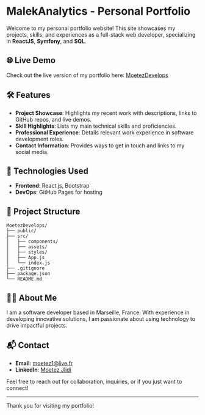 
# MalekAnalytics - Personal Portfolio

Welcome to my personal portfolio website! This site showcases my projects, skills, and experiences as a full-stack web developer, specializing in **ReactJS**, **Symfony**, and **SQL**.

## 🌐 Live Demo

Check out the live version of my portfolio here: [MoetezDevelops](https://moetezjlidi.github.io/MoetezDevelops)

## 🛠️ Features

- **Project Showcase**: Highlights my recent work with descriptions, links to GitHub repos, and live demos.
- **Skill Highlights**: Lists my main technical skills and proficiencies.
- **Professional Experience**: Details relevant work experience in software development roles.
- **Contact Information**: Provides ways to get in touch and links to my social media.

## 🚀 Technologies Used

- **Frontend**: React.js,  Bootstrap
- **DevOps**: GitHub Pages for hosting

## 📁 Project Structure

```plaintext
MoetezDevelops/
├── public/
├── src/
│   ├── components/
│   ├── assets/
│   ├── styles/
│   ├── App.js
│   └── index.js
├── .gitignore
├── package.json
└── README.md
```


## 🧑‍💻 About Me

I am a software developer based in Marseille, France. With experience in developing innovative solutions, I am passionate about using technology to drive impactful projects.

## 📬 Contact

- **Email**: moetez1@live.fr
- **LinkedIn**: [Moetez Jlidi](https://www.linkedin.com/in/moetezjlidi)

Feel free to reach out for collaboration, inquiries, or if you just want to connect!

---

Thank you for visiting my portfolio!
